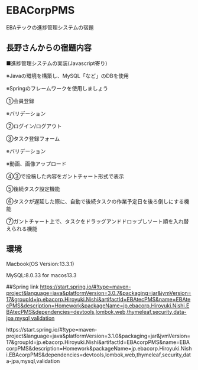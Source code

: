 # EBACorpPMS
EBAテックの進捗管理システムの宿題

## 長野さんからの宿題内容
■進捗管理システムの実装(Javascript寄り)

※Javaの環境を構築し、MySQL「など」のDBを使用

※Springのフレームワークを使用しましょう

①会員登録

※バリデーション

②ログイン/ログアウト

③タスク登録フォーム

※バリデーション

※動画、画像アップロード

④③で投稿した内容をガントチャート形式で表示

⑤後続タスク設定機能

⑥タスクが遅延した際に、自動で後続タスクの作業予定日を後ろ倒しにする機能

⑦ガントチャート上で、タスクをドラッグアンドドロップしソート順を入れ替えられる機能

## 環境
Macbook(OS Version:13.3.1)

MySQL:8.0.33 for macos13.3

##Spring link
https://start.spring.io/#!type=maven-project&language=java&platformVersion=3.0.7&packaging=jar&jvmVersion=17&groupId=jp.ebacorp.Hiroyuki.Nishi&artifactId=EBAtecPMS&name=EBAtecPMS&description=Homework&packageName=jp.ebacorp.Hiroyuki.Nishi.EBAtecPMS&dependencies=devtools,lombok,web,thymeleaf,security,data-jpa,mysql,validation

<New>
https://start.spring.io/#!type=maven-project&language=java&platformVersion=3.1.0&packaging=jar&jvmVersion=17&groupId=jp.ebacorp.Hiroyuki.Nishi&artifactId=EBAcorpPMS&name=EBAcorpPMS&description=Homework&packageName=jp.ebacorp.Hiroyuki.Nishi.EBAcorpPMS&dependencies=devtools,lombok,web,thymeleaf,security,data-jpa,mysql,validation
